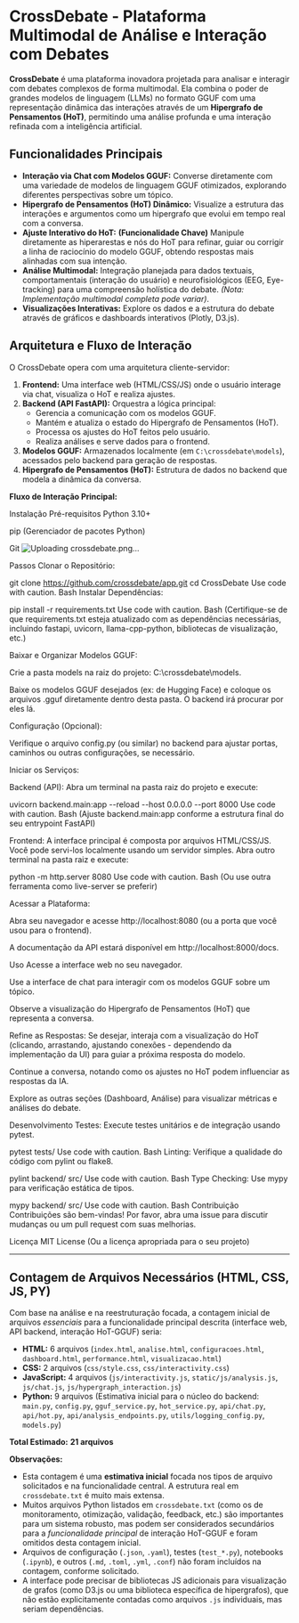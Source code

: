 # CrossDebate - Plataforma Multimodal de Análise e Interação com Debates

**CrossDebate** é uma plataforma inovadora projetada para analisar e interagir com debates complexos de forma multimodal. Ela combina o poder de grandes modelos de linguagem (LLMs) no formato GGUF com uma representação dinâmica das interações através de um **Hipergrafo de Pensamentos (HoT)**, permitindo uma análise profunda e uma interação refinada com a inteligência artificial.

## Funcionalidades Principais

*   **Interação via Chat com Modelos GGUF:** Converse diretamente com uma variedade de modelos de linguagem GGUF otimizados, explorando diferentes perspectivas sobre um tópico.
*   **Hipergrafo de Pensamentos (HoT) Dinâmico:** Visualize a estrutura das interações e argumentos como um hipergrafo que evolui em tempo real com a conversa.
*   **Ajuste Interativo do HoT:** **(Funcionalidade Chave)** Manipule diretamente as hiperarestas e nós do HoT para refinar, guiar ou corrigir a linha de raciocínio do modelo GGUF, obtendo respostas mais alinhadas com sua intenção.
*   **Análise Multimodal:** Integração planejada para dados textuais, comportamentais (interação do usuário) e neurofisiológicos (EEG, Eye-tracking) para uma compreensão holística do debate. *(Nota: Implementação multimodal completa pode variar)*.
*   **Visualizações Interativas:** Explore os dados e a estrutura do debate através de gráficos e dashboards interativos (Plotly, D3.js).

## Arquitetura e Fluxo de Interação

O CrossDebate opera com uma arquitetura cliente-servidor:

1.  **Frontend:** Uma interface web (HTML/CSS/JS) onde o usuário interage via chat, visualiza o HoT e realiza ajustes.
2.  **Backend (API FastAPI):** Orquestra a lógica principal:
    *   Gerencia a comunicação com os modelos GGUF.
    *   Mantém e atualiza o estado do Hipergrafo de Pensamentos (HoT).
    *   Processa os ajustes do HoT feitos pelo usuário.
    *   Realiza análises e serve dados para o frontend.
3.  **Modelos GGUF:** Armazenados localmente (em `C:\crossdebate\models`), acessados pelo backend para geração de respostas.
4.  **Hipergrafo de Pensamentos (HoT):** Estrutura de dados no backend que modela a dinâmica da conversa.

**Fluxo de Interação Principal:**


Instalação
Pré-requisitos
Python 3.10+

pip (Gerenciador de pacotes Python)

Git
![Uploading crossdebate.png…]()

Passos
Clonar o Repositório:

git clone https://github.com/crossdebate/app.git
cd CrossDebate
Use code with caution.
Bash
Instalar Dependências:

pip install -r requirements.txt
Use code with caution.
Bash
(Certifique-se de que requirements.txt esteja atualizado com as dependências necessárias, incluindo fastapi, uvicorn, llama-cpp-python, bibliotecas de visualização, etc.)

Baixar e Organizar Modelos GGUF:

Crie a pasta models na raiz do projeto: C:\crossdebate\models.

Baixe os modelos GGUF desejados (ex: de Hugging Face) e coloque os arquivos .gguf diretamente dentro desta pasta. O backend irá procurar por eles lá.

Configuração (Opcional):

Verifique o arquivo config.py (ou similar) no backend para ajustar portas, caminhos ou outras configurações, se necessário.

Iniciar os Serviços:

Backend (API): Abra um terminal na pasta raiz do projeto e execute:

uvicorn backend.main:app --reload --host 0.0.0.0 --port 8000
Use code with caution.
Bash
(Ajuste backend.main:app conforme a estrutura final do seu entrypoint FastAPI)

Frontend: A interface principal é composta por arquivos HTML/CSS/JS. Você pode servi-los localmente usando um servidor simples. Abra outro terminal na pasta raiz e execute:

python -m http.server 8080
Use code with caution.
Bash
(Ou use outra ferramenta como live-server se preferir)

Acessar a Plataforma:

Abra seu navegador e acesse http://localhost:8080 (ou a porta que você usou para o frontend).

A documentação da API estará disponível em http://localhost:8000/docs.

Uso
Acesse a interface web no seu navegador.

Use a interface de chat para interagir com os modelos GGUF sobre um tópico.

Observe a visualização do Hipergrafo de Pensamentos (HoT) que representa a conversa.

Refine as Respostas: Se desejar, interaja com a visualização do HoT (clicando, arrastando, ajustando conexões - dependendo da implementação da UI) para guiar a próxima resposta do modelo.

Continue a conversa, notando como os ajustes no HoT podem influenciar as respostas da IA.

Explore as outras seções (Dashboard, Análise) para visualizar métricas e análises do debate.

Desenvolvimento
Testes: Execute testes unitários e de integração usando pytest.

pytest tests/
Use code with caution.
Bash
Linting: Verifique a qualidade do código com pylint ou flake8.

pylint backend/ src/
Use code with caution.
Bash
Type Checking: Use mypy para verificação estática de tipos.

mypy backend/ src/
Use code with caution.
Bash
Contribuição
Contribuições são bem-vindas! Por favor, abra uma issue para discutir mudanças ou um pull request com suas melhorias.

Licença
MIT License (Ou a licença apropriada para o seu projeto)

---

## Contagem de Arquivos Necessários (HTML, CSS, JS, PY)

Com base na análise e na reestruturação focada, a contagem inicial de arquivos *essenciais* para a funcionalidade principal descrita (interface web, API backend, interação HoT-GGUF) seria:

*   **HTML:** 6 arquivos (`index.html`, `analise.html`, `configuracoes.html`, `dashboard.html`, `performance.html`, `visualizacao.html`)
*   **CSS:** 2 arquivos (`css/style.css`, `css/interactivity.css`)
*   **JavaScript:** 4 arquivos (`js/interactivity.js`, `static/js/analysis.js`, `js/chat.js`, `js/hypergraph_interaction.js`)
*   **Python:** 9 arquivos (Estimativa inicial para o núcleo do backend: `main.py`, `config.py`, `gguf_service.py`, `hot_service.py`, `api/chat.py`, `api/hot.py`, `api/analysis_endpoints.py`, `utils/logging_config.py`, `models.py`)

**Total Estimado:** **21 arquivos**

**Observações:**

*   Esta contagem é uma **estimativa inicial** focada nos tipos de arquivo solicitados e na funcionalidade central. A estrutura real em `crossdebate.txt` é muito mais extensa.
*   Muitos arquivos Python listados em `crossdebate.txt` (como os de monitoramento, otimização, validação, feedback, etc.) são importantes para um sistema robusto, mas podem ser considerados secundários para a *funcionalidade principal* de interação HoT-GGUF e foram omitidos desta contagem inicial.
*   Arquivos de configuração (`.json`, `.yaml`), testes (`test_*.py`), notebooks (`.ipynb`), e outros (`.md`, `.toml`, `.yml`, `.conf`) não foram incluídos na contagem, conforme solicitado.
*   A interface pode precisar de bibliotecas JS adicionais para visualização de grafos (como D3.js ou uma biblioteca específica de hipergrafos), que não estão explicitamente contadas como arquivos `.js` individuais, mas seriam dependências.
